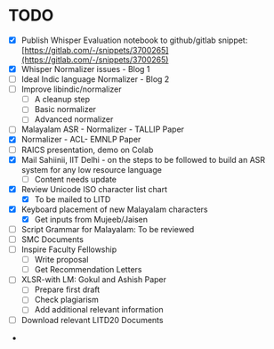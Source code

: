 # TODO



* [x] Publish Whisper Evaluation notebook to  github/gitlab snippet: [https://gitlab.com/-/snippets/3700265](https://gitlab.com/-/snippets/3700265)
* [x] Whisper Normalizer issues - Blog 1
* [ ] Ideal Indic language Normalizer - Blog 2
* [ ] Improve libindic/normalizer
  * [ ] A cleanup step
  * [ ] Basic normalizer
  * [ ] Advanced normalizer
* [ ] Malayalam ASR - Normalizer - TALLIP Paper
* [x] Normalizer - ACL- EMNLP Paper
* [ ] RAICS presentation, demo on Colab
* [x] Mail Sahiinii, IIT Delhi - on the steps to be followed to build an ASR system for any low resource language
  * [ ] Content needs update
* [x] Review Unicode ISO character list chart
  * [x] To be mailed to LITD
* [x] Keyboard placement of new Malayalam characters
  * [x] Get inputs from Mujeeb/Jaisen
* [ ] Script Grammar for Malayalam: To  be reviewed
* [ ] SMC Documents
* [ ] Inspire Faculty Fellowship
  * [ ] Write proposal
  * [ ] Get Recommendation Letters
* [ ] XLSR-with LM: Gokul and Ashish Paper
  * [ ] Prepare first draft
  * [ ] Check plagiarism
  * [ ] Add additional relevant information
* [ ] Download relevant LITD20 Documents
*
